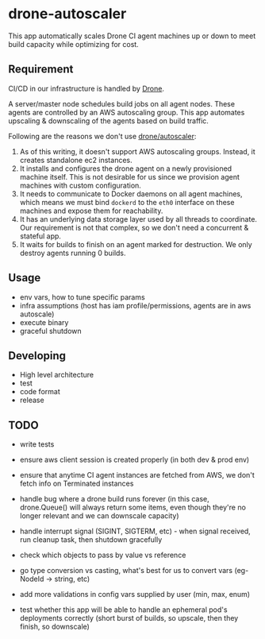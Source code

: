 # drone-autoscaler
This app automatically scales Drone CI agent machines up or down to meet build capacity while optimizing for cost.

## Requirement
CI/CD in our infrastructure is handled by [Drone](https://drone.io/).

A server/master node schedules build jobs on all agent nodes. These agents are controlled by an AWS autoscaling group. This app automates upscaling & downscaling of the agents based on build traffic.

Following are the reasons we don't use [drone/autoscaler](https://github.com/drone/autoscaler):
1. As of this writing, it doesn't support AWS autoscaling groups. Instead, it creates standalone ec2 instances.
2. It installs and configures the drone agent on a newly provisioned machine itself. This is not desirable for us since we provision agent machines with custom configuration.
3. It needs to communicate to Docker daemons on all agent machines, which means we must bind `dockerd` to the `eth0` interface on these machines and expose them for reachability.
4. It has an underlying data storage layer used by all threads to coordinate. Our requirement is not that complex, so we don't need a concurrent & stateful app.
5. It  waits for builds to finish on an agent marked for destruction. We only destroy agents running 0 builds.

## Usage
- env vars, how to tune specific params
- infra assumptions (host has iam profile/permissions, agents are in aws autoscale)
- execute binary
- graceful shutdown

## Developing
- High level architecture
- test
- code format
- release

## TODO
- write tests
- ensure aws client session is created properly (in both dev & prod env)

- ensure that anytime CI agent instances are fetched from AWS, we don't fetch info on Terminated instances
- handle bug where a drone build runs forever (in this case, drone.Queue() will always return some items, even though they're no longer relevant and we can downscale capacity)
- handle interrupt signal (SIGINT, SIGTERM, etc) - when signal received, run cleanup task, then shutdown gracefully
- check which objects to pass by value vs reference
- go type conversion vs casting, what's best for us to convert vars (eg- NodeId -> string, etc)
- add more validations in config vars supplied by user (min, max, enum)
- test whether this app will be able to handle an ephemeral pod's deployments correctly (short burst of builds, so upscale, then they finish, so downscale)
